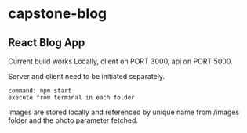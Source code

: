 # capstone-blog
React Blog App
---
Current build works Locally, client on PORT 3000, api on PORT 5000.

Server and client need to be initiated separately.

	command: npm start
	execute from terminal in each folder

Images are stored locally and referenced by unique name from /images folder and the photo parameter fetched.


